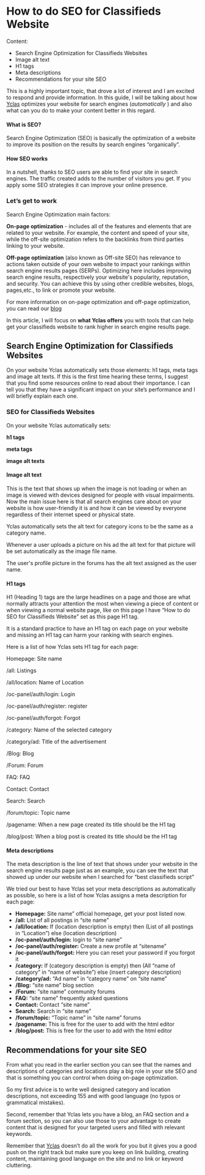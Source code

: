 # How to do SEO for Classifieds Website
Content:
-   Search Engine Optimization for Classifieds Websites
-   Image alt text
-    H1 tags
-   Meta descriptions
-   Recommendations for your site SEO

This is a highly important topic, that drove a lot of interest and I am excited to respond and provide information. 
In this guide, I will be talking about how  [Yclas](http://yclas.com/)  optimizes your website for search engines (*automatically* ) and also what can you do to make your content better in this regard.

#### What is SEO?  

Search Engine Optimization (SEO) is basically the optimization of a website to improve its position on the results by search engines “organically”.

#### How SEO works

In a nutshell, thanks to SEO users are able to find your site in search engines. The traffic created adds to the number of visitors you get. If you apply some SEO strategies it can improve your online presence. 

### Let’s get to work

Search Engine Optimization main factors:

**On-page optimization** - includes all of the features and elements that are related to your website. For example, the content and speed of your site, while the off-site optimization refers to the backlinks from third parties linking to your website.

**Off-page optimization** (also known as Off-site SEO) has relevance to actions taken outside of your own website to impact your rankings within search engine results pages (SERPs). Optimizing here includes improving search engine results, respectively your website's popularity, reputation, and security. You can achieve this by using other credible websites, blogs, pages,etc., to link or promote your website.

For more information on on-page optimization and off-page optimization, you can read our [blog](https://yclas.com/blog/seo-for-classified-websites-with-yclas.html)

In this article, I will focus on  **what Yclas offers**  you with tools that can help get your classifieds website to rank higher in search engine results page.

## Search Engine Optimization for Classifieds Websites

On your website Yclas automatically sets those elements: h1 tags, meta tags and image alt texts. If this is the first time hearing these terms, I suggest that you find some resources online to read about their importance. I can tell you that they have a significant impact on your site’s performance and I will briefly explain each one.


### SEO for Classifieds Websites

On your website Yclas automatically sets:

**h1 tags**

**meta tags**

**image alt texts**

#### Image alt text

This is the text that shows up when the image is not loading or when an image is viewed with devices designed for people with visual impairments. Now the main issue here is that all search engines care about on your website is how user-friendly it is and how it can be viewed by everyone regardless of their internet speed or physical state.

Yclas automatically sets the alt text for category icons to be the same as a category name.

Whenever a user uploads a picture on his ad the alt text for that picture will be set automatically as the image file name.

The user's profile picture in the forums has the alt text assigned as the user name.

#### H1 tags

H1 (Heading 1) tags are the large headlines on a page and those are what normally attracts your attention the most when viewing a piece of content or when viewing a normal website page, like on this page I have “How to do SEO for Classifieds Website” set as this page H1 tag.

It is a standard practice to have an H1 tag on each page on your website and missing an H1 tag can harm your ranking with search engines.

Here is a list of how Yclas sets H1 tag for each page:

Homepage: Site name

/all: Listings

/all/location: Name of Location

/oc-panel/auth/login: Login

/oc-panel/auth/register: register

/oc-panel/auth/forgot: Forgot

/category: Name of the selected category

/category/ad: Title of the advertisement

/Blog: Blog

/Forum: Forum

FAQ: FAQ

Contact: Contact

Search: Search

/forum/topic: Topic name

/pagename: When a new page created its title should be the H1 tag

/blog/post: When a blog post is created its title should be the H1 tag

#### Meta descriptions

The meta description is the line of text that shows under your website in the search engine results page just as an example, you can see the text that showed up under our website when I searched for “best classifieds script”

We tried our best to have Yclas set your meta descriptions as automatically as possible, so here is a list of how Yclas assigns a meta description for each page:

-   **Homepage:**  Site name” official homepage, get your post listed now.
-   **/all:**  List of all postings in “site name”
-   **/all/location:**  If (location description is empty) then (List of all postings in “Location”) else (location description)
-   **/oc-panel/auth/login:**  login to “site name”
-   **/oc-panel/auth/register:**  Create a new profile at “sitename”
-   **/oc-panel/auth/forgot:**  Here you can reset your password if you forgot it
-   **/category:**  If (category description is empty) then (All “name of category” in “name of website”) else (insert category description)
-   **/category/ad:**  “Ad name” in “category name” on “site name”
-   **/Blog:**  “site name” blog section
-   **/Forum:**  “site name” community forums
-   **FAQ:**  “site name” frequently asked questions
-   **Contact:**  Contact “site name”
-   **Search:**  Search in “site name”
-   **/forum/topic:**  “Topic name” in “site name” forums
-   **/pagename:**  This is free for the user to add with the html editor
-   **/blog/post:**  This is free for the user to add with the html editor

## Recommendations for your site SEO

From what you read in the earlier section you can see that the names and descriptions of categories and locations play a big role in your site SEO and that is something you can control when doing on-page optimization.

So my first advice is to write well designed category and location descriptions, not exceeding 155 and with good language (no typos or grammatical mistakes).

Second, remember that Yclas lets you have a blog, an FAQ section and a forum section, so you can also use those to your advantage to create content that is designed for your targeted users and filled with relevant keywords.

Remember that  [Yclas](http://yclas.com/)  doesn’t do all the work for you but it gives you a good push on the right track but make sure you keep on link building, creating content, maintaining good language on the site and no link or keyword cluttering.
